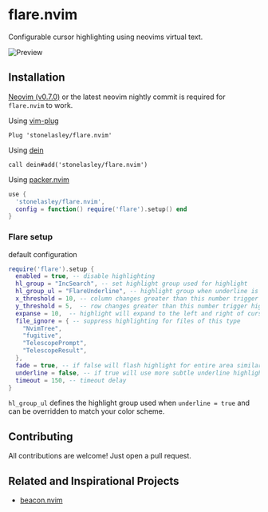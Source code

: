 # flare.nvim

Configurable cursor highlighting using neovims virtual text.

![Preview](https://user-images.githubusercontent.com/1717836/163735786-bbbcb23f-662a-4213-a2c4-b84440766324.gif)

## Installation

[Neovim (v0.7.0)](https://github.com/neovim/neovim/releases/tag/v0.7.0) or the
latest neovim nightly commit is required for `flare.nvim` to work.

Using [vim-plug](https://github.com/junegunn/vim-plug)

```viml
Plug 'stonelasley/flare.nvim'
```

Using [dein](https://github.com/Shougo/dein.vim)

```viml
call dein#add('stonelasley/flare.nvim')
```
Using [packer.nvim](https://github.com/wbthomason/packer.nvim)

```lua
use {
  'stonelasley/flare.nvim',
  config = function() require('flare').setup() end
}
```

### Flare setup
default configuration
```lua
require('flare').setup {
  enabled = true, -- disable highlighting
  hl_group = "IncSearch", -- set highlight group used for highlight
  hl_group_ul = "FlareUnderline", -- highlight group when underline is enabled
  x_threshold = 10, -- column changes greater than this number trigger highlight
  y_threshold = 5,  -- row changes greater than this number trigger highlight
  expanse = 10,  -- highlight will expand to the left and right of cursor up to this amount (depending on space available)
  file_ignore = { -- suppress highlighting for files of this type
    "NvimTree",
    "fugitive",
    "TelescopePrompt",
    "TelescopeResult",
  },
  fade = true, -- if false will flash highlight for entire area similar to 'vim.highlight.on_yank'
  underline = false, -- if true will use more subtle underline highlight. Underline highlight can also be accomplished by setting hl_group
  timeout = 150, -- timeout delay
}
```

`hl_group_ul` defines the highlight group used when `underline = true` and can be overridden to match your color scheme.

## Contributing

All contributions are welcome! Just open a pull request.

## Related and Inspirational Projects

- [beacon.nvim](https://github.com/DanilaMihailov/beacon.nvim)
